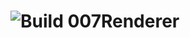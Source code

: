 # ![Build](https://github.com/LJFYC007/007Renderer/actions/workflows/windows-build.yml/badge.svg) 007Renderer
